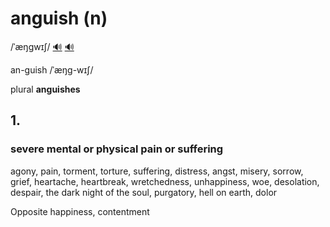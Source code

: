 # anguish (n)

/ˈæŋɡwɪʃ/ [🔊](https://www.oxfordlearnersdictionaries.com/media/english/uk_pron/a/ang/angui/anguish__gb_1.mp3) [🔊](https://www.oxfordlearnersdictionaries.com/media/english/us_pron/a/ang/angui/anguish__us_1.mp3)

an-guish /ˈæŋɡ-wɪʃ/

plural **anguishes**

## 1.

### severe mental or physical pain or suffering

agony, pain, torment, torture, suffering, distress, angst, misery, sorrow, grief, heartache, heartbreak, wretchedness, unhappiness, woe, desolation, despair, the dark night of the soul, purgatory, hell on earth, dolor

Opposite happiness, contentment